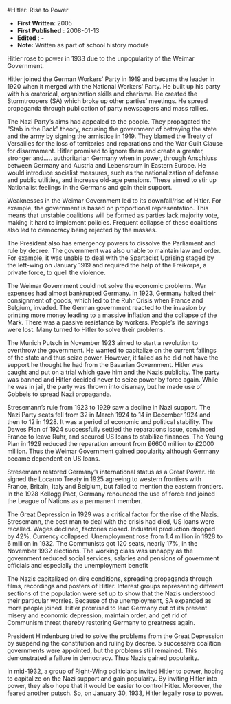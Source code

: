 #Hitler: Rise to Power

* **First Written**: 2005
* **First Published** : 2008-01-13
* **Edited** : -
* **Note:** Written as part of school history module

Hitler rose to power in 1933 due to the unpopularity of the Weimar Government.

Hitler joined the German Workers’ Party in 1919 and became the leader in 1920 when it merged with the National Workers’ Party. He built up his party with his oratorical, organization skills and charisma. He created the Stormtroopers (SA) which broke up other parties’ meetings. He spread propaganda through publication of party newspapers and mass rallies.

The Nazi Party’s aims had appealed to the people. They propagated the “Stab in the Back” theory, accusing the government of betraying the state and the army by signing the armistice in 1919. They blamed the Treaty of Versailles for the loss of territories and reparations and the War Guilt Clause for disarmament. Hitler promised to ignore them and create a greater, stronger and..... <!--more--> authoritarian Germany when in power, through Anschluss between Germany and Austria and Lebensraum in Eastern Europe. He would introduce socialist measures, such as the nationalization of defense and public utilities, and increase old-age pensions. These aimed to stir up Nationalist feelings in the Germans and gain their support.

Weaknesses in the Weimar Government led to its downfall/rise of Hitler. For example, the government is based on proportional representation. This means that unstable coalitions will be formed as parties lack majority vote, making it hard to implement policies. Frequent collapse of these coalitions also led to democracy being rejected by the masses.

The President also has emergency powers to dissolve the Parliament and rule by decree. The government was also unable to maintain law and order. For example, it was unable to deal with the Spartacist Uprising staged by the left-wing on January 1919 and required the help of the Freikorps, a private force, to quell the violence.

The Weimar Government could not solve the economic problems. War expenses had almost bankrupted Germany. In 1923, Germany halted their consignment of goods, which led to the Ruhr Crisis when France and Belgium, invaded. The German government reacted to the invasion by printing more money leading to a massive inflation and the collapse of the Mark. There was a passive resistance by workers. People’s life savings were lost. Many turned to Hitler to solve their problems.

The Munich Putsch in November 1923 aimed to start a revolution to overthrow the government. He wanted to capitalize on the current failings of the state and thus seize power. However, it failed as he did not have the support he thought he had from the Bavarian Government. Hitler was caught and put on a trial which gave him and the Nazis publicity. The party was banned and Hitler decided never to seize power by force again. While he was in jail, the party was thrown into disarray, but he made use of Gobbels to spread Nazi propaganda.

Stresemann’s rule from 1923 to 1929 saw a decline in Nazi support. The Nazi Party seats fell from 32 in March 1924 to 14 in December 1924 and then to 12 in 1928. It was a period of economic and political stability. The Dawes Plan of 1924 successfully settled the reparations issue, convinced France to leave Ruhr, and secured US loans to stabilize finances. The Young Plan in 1929 reduced the reparation amount from ₤6600 million to ₤2000 million. Thus the Weimar Government gained popularity although Germany became dependent on US loans.

Stresemann restored Germany’s international status as a Great Power. He signed the Locarno Treaty in 1925 agreeing to western frontiers with France, Britain, Italy and Belgium, but failed to mention the eastern frontiers.
In the 1928 Kellogg Pact, Germany renounced the use of force and joined the League of Nations as a permanent member.

The Great Depression in 1929 was a critical factor for the rise of the Nazis. Stresemann, the best man to deal with the crisis had died, US loans were recalled. Wages declined, factories closed. Industrial production dropped by 42%. Currency collapsed. Unemployment rose from 1.4 million in 1928 to 6 million in 1932. The Communists got 120 seats, nearly 17%, in the November 1932 elections. The working class was unhappy as the government reduced social services, salaries and pensions of government officials and especially the unemployment benefit

The Nazis capitalized on dire conditions, spreading propaganda through films, recordings and posters of Hitler. Interest groups representing different sections of the population were set up to show that the Nazis understood their particular worries. Because of the unemployment, SA expanded as more people joined. Hitler promised to lead Germany out of its present misery and economic depression, maintain order, and get rid of Communism threat thereby restoring Germany to greatness again.

President Hindenburg tried to solve the problems from the Great Depression by suspending the constitution and ruling by decree. 5 successive coalition governments were appointed, but the problems still remained. This demonstrated a failure in democracy. Thus Nazis gained popularity.

In mid-1932, a group of Right-Wing politicians invited Hitler to power, hoping to capitalize on the Nazi support and gain popularity. By inviting Hitler into power, they also hope that it would be easier to control Hitler. Moreover, the feared another putsch. So, on January 30, 1933, Hitler legally rose to power.